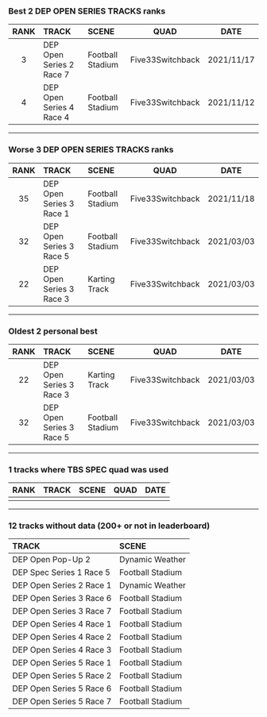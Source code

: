 ### Best 2 DEP OPEN SERIES TRACKS ranks
|RANK|TRACK|SCENE|QUAD|DATE|
|:---:|:---|:---|:---:|:---:|
|3|DEP Open Series 2 Race 7|Football Stadium|Five33Switchback|2021/11/17|
|4|DEP Open Series 4 Race 4|Football Stadium|Five33Switchback|2021/11/12|
---
### Worse 3 DEP OPEN SERIES TRACKS ranks
|RANK|TRACK|SCENE|QUAD|DATE|
|:---:|:---|:---|:---:|:---:|
|35|DEP Open Series 3 Race 1|Football Stadium|Five33Switchback|2021/11/18|
|32|DEP Open Series 3 Race 5|Football Stadium|Five33Switchback|2021/03/03|
|22|DEP Open Series 3 Race 3|Karting Track|Five33Switchback|2021/03/03|
---
### Oldest 2 personal best
|RANK|TRACK|SCENE|QUAD|DATE|
|:---:|:---|:---|:---:|:---:|
|22|DEP Open Series 3 Race 3|Karting Track|Five33Switchback|2021/03/03|
|32|DEP Open Series 3 Race 5|Football Stadium|Five33Switchback|2021/03/03|
---
### 1 tracks where TBS SPEC quad was used
|RANK|TRACK|SCENE|QUAD|DATE|
|:---:|:---|:---|:---:|:---:|
||||||
---
### 12 tracks without data (200+ or not in leaderboard)
|TRACK|SCENE|
|:---|:---|
|DEP Open Pop-Up 2|Dynamic Weather|
|DEP Spec Series 1 Race 5|Football Stadium|
|DEP Open Series 2 Race 1|Dynamic Weather|
|DEP Open Series 3 Race 6|Football Stadium|
|DEP Open Series 3 Race 7|Football Stadium|
|DEP Open Series 4 Race 1|Football Stadium|
|DEP Open Series 4 Race 2|Football Stadium|
|DEP Open Series 4 Race 3|Football Stadium|
|DEP Open Series 5 Race 1|Football Stadium|
|DEP Open Series 5 Race 2|Football Stadium|
|DEP Open Series 5 Race 6|Football Stadium|
|DEP Open Series 5 Race 7|Football Stadium|

